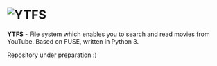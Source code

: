 # <img src="http://i.imgur.com/Wbss2gh.png" alt="YTFS">

**YTFS** - File system which enables you to search and read movies from YouTube. Based on FUSE, written in Python 3.


Repository under preparation :)
